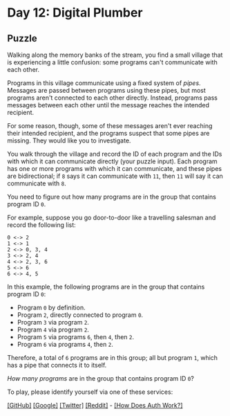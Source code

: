# Day 12: Digital Plumber

## Puzzle

Walking along the memory banks of the stream, you find a small village that is experiencing a little confusion: some programs can't communicate with each other.


Programs in this village communicate using a fixed system of *pipes*. Messages are passed between programs using these pipes, but most programs aren't connected to each other directly. Instead, programs pass messages between each other until the message reaches the intended recipient.


For some reason, though, some of these messages aren't ever reaching their intended recipient, and the programs suspect that some pipes are missing. They would like you to investigate.


You walk through the village and record the ID of each program and the IDs with which it can communicate directly (your puzzle input). Each program has one or more programs with which it can communicate, and these pipes are bidirectional; if `8` says it can communicate with `11`, then `11` will say it can communicate with `8`.


You need to figure out how many programs are in the group that contains program ID `0`.


For example, suppose you go door-to-door like a travelling salesman and record the following list:



```
0 <-> 2
1 <-> 1
2 <-> 0, 3, 4
3 <-> 2, 4
4 <-> 2, 3, 6
5 <-> 6
6 <-> 4, 5

```

In this example, the following programs are in the group that contains program ID `0`:


* Program `0` by definition.
* Program `2`, directly connected to program `0`.
* Program `3` via program `2`.
* Program `4` via program `2`.
* Program `5` via programs `6`, then `4`, then `2`.
* Program `6` via programs `4`, then `2`.


Therefore, a total of `6` programs are in this group; all but program `1`, which has a pipe that connects it to itself.


*How many programs* are in the group that contains program ID `0`?



To play, please identify yourself via one of these services:


[[GitHub]](/auth/github) [[Google]](/auth/google) [[Twitter]](/auth/twitter) [[Reddit]](/auth/reddit) - [[How Does Auth Work?]](/about#faq_auth)
